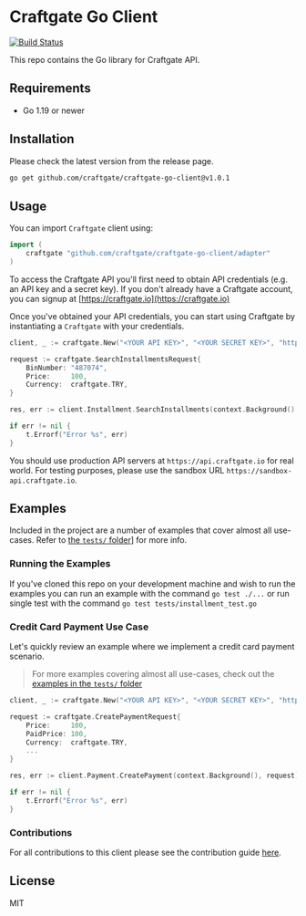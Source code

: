 # Craftgate Go Client

[![Build Status](https://github.com/craftgate/craftgate-go-client/workflows/Craftgate%20Go%20Client%20CI/badge.svg?branch=master)](https://github.com/craftgate/craftgate-go-client/actions)

This repo contains the Go library for Craftgate API.

## Requirements
- Go 1.19 or newer

## Installation
Please check the latest version from the release page.

```sh
go get github.com/craftgate/craftgate-go-client@v1.0.1
```

## Usage
You can import `Craftgate` client using:

```go
import (
    craftgate "github.com/craftgate/craftgate-go-client/adapter"
)
```

To access the Craftgate API you'll first need to obtain API credentials (e.g. an API key and a secret key). If you don't already have a Craftgate account, you can signup at [https://craftgate.io](https://craftgate.io)

Once you've obtained your API credentials, you can start using Craftgate by instantiating a `Craftgate` with your credentials.

```go
client, _ := craftgate.New("<YOUR API KEY>", "<YOUR SECRET KEY>", "https://api.craftgate.io")

request := craftgate.SearchInstallmentsRequest{
    BinNumber: "487074",
    Price:     100,
    Currency:  craftgate.TRY,
}

res, err := client.Installment.SearchInstallments(context.Background(), request)

if err != nil {
    t.Errorf("Error %s", err)
}
```

You should use production API servers at `https://api.craftgate.io` for real world. For testing purposes, please use the sandbox URL `https://sandbox-api.craftgate.io`.

## Examples
Included in the project are a number of examples that cover almost all use-cases. Refer to [the `tests/` folder](./tests/)] for more info.

### Running the Examples
If you've cloned this repo on your development machine and wish to run the examples you can run an example with the command `go test ./...` or run single test with the command `go test tests/installment_test.go`

### Credit Card Payment Use Case
Let's quickly review an example where we implement a credit card payment scenario.

> For more examples covering almost all use-cases, check out the [examples in the `tests/` folder](./tests)

```go
client, _ := craftgate.New("<YOUR API KEY>", "<YOUR SECRET KEY>", "https://sandbox-api.craftgate.io");

request := craftgate.CreatePaymentRequest{
    Price:     100,
    PaidPrice: 100,
    Currency:  craftgate.TRY,
    ...
}

res, err := client.Payment.CreatePayment(context.Background(), request)

if err != nil {
    t.Errorf("Error %s", err)
}
```

### Contributions

For all contributions to this client please see the contribution guide [here](CONTRIBUTING.md).

## License
MIT
